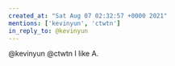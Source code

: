 ```yaml
---
created_at: "Sat Aug 07 02:32:57 +0000 2021"
mentions: ['kevinyun', 'ctwtn']
in_reply_to: @kevinyun
---
```


@kevinyun @ctwtn I like A.